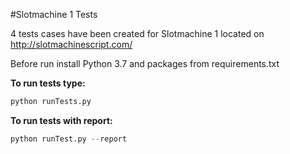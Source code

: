 #Slotmachine 1  Tests

4 tests cases have been created for Slotmachine 1 located on http://slotmachinescript.com/

Before run install Python 3.7 and packages from requirements.txt

**To run tests type:**

```python
python runTests.py
```
**To run tests with report:**

```python
python runTest.py --report
```
